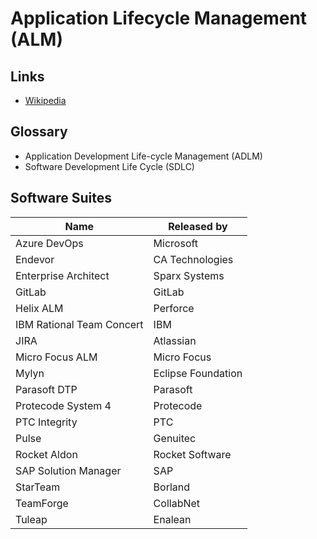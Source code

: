 # Application Lifecycle Management (ALM)

## Links

- [Wikipedia](https://en.wikipedia.org/wiki/Application_lifecycle_management)

## Glossary

- Application Development Life-cycle Management (ADLM)
- Software Development Life Cycle (SDLC)

## Software Suites

| Name                      | Released by        |
| ------------------------- | ------------------ |
| Azure DevOps              | Microsoft          |
| Endevor                   | CA Technologies    |
| Enterprise Architect      | Sparx Systems      |
| GitLab                    | GitLab             |
| Helix ALM                 | Perforce           |
| IBM Rational Team Concert | IBM                |
| JIRA                      | Atlassian          |
| Micro Focus ALM           | Micro Focus        |
| Mylyn                     | Eclipse Foundation |
| Parasoft DTP              | Parasoft           |
| Protecode System 4        | Protecode          |
| PTC Integrity             | PTC                |
| Pulse                     | Genuitec           |
| Rocket Aldon              | Rocket Software    |
| SAP Solution Manager      | SAP                |
| StarTeam                  | Borland            |
| TeamForge                 | CollabNet          |
| Tuleap                    | Enalean            |

